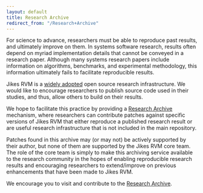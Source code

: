 ```yaml
---
layout: default
title: Research Archive
redirect_from: "/Research+Archive"
---
```


For science to advance, researchers must be able to reproduce past results, and ultimately improve on them. In systems software research, results often depend on myriad implementation details that cannot be conveyed in a research paper. Although many systems research papers include information on algorithms, benchmarks, and experimental methodology, this information ultimately fails to facilitate reproducible results.

Jikes RVM is a [widely adopted](/Publications/) open source research infrastructure. We would like to encourage researchers to publish source code used in their studies, and thus, allow others to build on their results.

We hope to facilitate this practice by providing a [Research Archive](http://sourceforge.net/tracker/?atid=723235&group_id=128805&func=browse) mechanism, where researchers can contribute patches against specific versions of Jikes RVM that either reproduce a published research result or are useful research infrastructure that is not included in the main repository.

Patches found in this archive may (or may not) be actively supported by their author, but none of them are supported by the Jikes RVM core team. The role of the core team is simply to make this archiving service available to the research community in the hopes of enabling reproducible research results and encouraging researchers to extend/improve on previous enhancements that have been made to Jikes RVM.

We encourage you to visit and contribute to the [Research Archive](http://sourceforge.net/tracker/?atid=723235&group_id=128805&func=browse).

